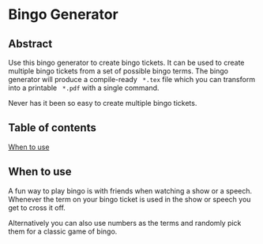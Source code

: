 # Bingo Generator

## Abstract

Use this bingo generator to create bingo tickets. It can be used to create multiple bingo tickets from a set of possible
bingo terms. The bingo generator will produce a compile-ready <code> *.tex</code> file which you can transform into a
printable <code> *.pdf</code> with a single command.

Never has it been so easy to create multiple bingo tickets.

## Table of contents

[When to use](#when_to_use)

## When to use

A fun way to play bingo is with friends when watching a show or a speech. Whenever the term on your bingo ticket is used
in the show or speech you get to cross it off.

Alternatively you can also use numbers as the terms and randomly pick them for a classic game of bingo.


